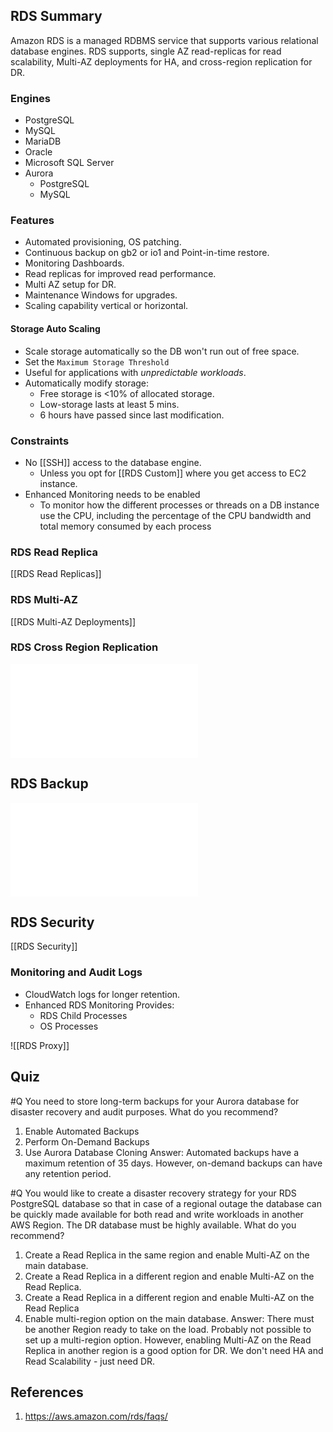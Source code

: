 ## RDS Summary
Amazon RDS is a managed RDBMS service that supports various relational database engines. RDS supports, single AZ read-replicas for read scalability, Multi-AZ deployments for HA, and cross-region replication for DR.


### Engines
- PostgreSQL
- MySQL
- MariaDB
- Oracle
- Microsoft SQL Server
- Aurora 
	- PostgreSQL
	- MySQL
### Features
- Automated provisioning, OS patching.
- Continuous backup on gb2 or io1 and Point-in-time restore.
- Monitoring Dashboards.
- Read replicas for improved read performance.
- Multi AZ setup for DR.
- Maintenance Windows for upgrades.
- Scaling capability vertical or horizontal.
#### Storage Auto Scaling
- Scale storage automatically so the DB won't run out of free space.
- Set the `Maximum Storage Threshold`
- Useful for applications with _unpredictable workloads_.
- Automatically modify storage:
	- Free storage is <10% of allocated storage.
	- Low-storage lasts at least 5 mins.
	- 6 hours have passed since last modification.
### Constraints
- No [[SSH]] access to the database engine.
	- Unless you opt for [[RDS Custom]] where you get access to EC2 instance.
- Enhanced Monitoring needs to be enabled
	- To monitor how the different processes or threads on a DB instance use the CPU, including the percentage of the CPU bandwidth and total memory consumed by each process

### RDS Read Replica
[[RDS Read Replicas]]

### RDS Multi-AZ
[[RDS Multi-AZ Deployments]]

### RDS Cross Region Replication
![RDS Cross Region Replication](RDS%20Cross%20Region%20Replication.md#Summary)

## RDS Backup
![RDS Backup](RDS%20Backup.md#RDS%20Backup%20Summary)

## RDS Security
[[RDS Security]]

### Monitoring and Audit Logs
- CloudWatch logs for longer retention.
- Enhanced RDS Monitoring Provides:
	- RDS Child Processes
	- OS Processes

![[RDS Proxy]]

## Quiz
#Q You need to store long-term backups for your Aurora database for disaster recovery and audit purposes. What do you recommend?
1. Enable Automated Backups
2. Perform On-Demand Backups
3. Use Aurora Database Cloning
	Answer: Automated backups have a maximum retention of 35 days. However, on-demand backups can have any retention period.
	
#Q You would like to create a disaster recovery strategy for your RDS PostgreSQL database so that in case of a regional outage the database can be quickly made available for both read and write workloads in another AWS Region. The DR database must be highly available. What do you recommend?
1. Create a Read Replica in the same region and enable Multi-AZ on the main database.
2. Create a Read Replica in a different region and enable Multi-AZ on the Read Replica.
3. Create a Read Replica in a different region and enable Multi-AZ on the Read Replica
4. Enable multi-region option on the main database.
Answer: There must be another Region ready to take on the load. Probably not possible to set up a multi-region option. However, enabling Multi-AZ on the Read Replica in another region is a good option for DR. We don't need HA and Read Scalability - just need DR.
## References
1. https://aws.amazon.com/rds/faqs/